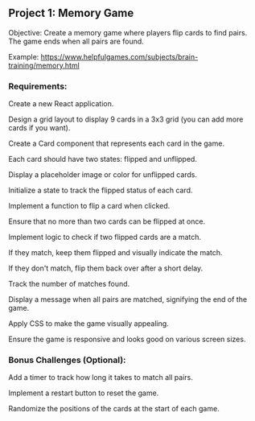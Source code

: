 ## Project 1: Memory Game

Objective: Create a memory game where players flip cards to find pairs. The game ends when all pairs are found.

Example: https://www.helpfulgames.com/subjects/brain-training/memory.html

### Requirements:

Create a new React application.

Design a grid layout to display 9 cards in a 3x3 grid (you can add more cards if you want).

Create a Card component that represents each card in the game.

Each card should have two states: flipped and unflipped.

Display a placeholder image or color for unflipped cards.

Initialize a state to track the flipped status of each card.

Implement a function to flip a card when clicked.

Ensure that no more than two cards can be flipped at once.

Implement logic to check if two flipped cards are a match.

If they match, keep them flipped and visually indicate the match.

If they don't match, flip them back over after a short delay.

Track the number of matches found.

Display a message when all pairs are matched, signifying the end of the game.

Apply CSS to make the game visually appealing.

Ensure the game is responsive and looks good on various screen sizes.

### Bonus Challenges (Optional):

Add a timer to track how long it takes to match all pairs.

Implement a restart button to reset the game.

Randomize the positions of the cards at the start of each game.